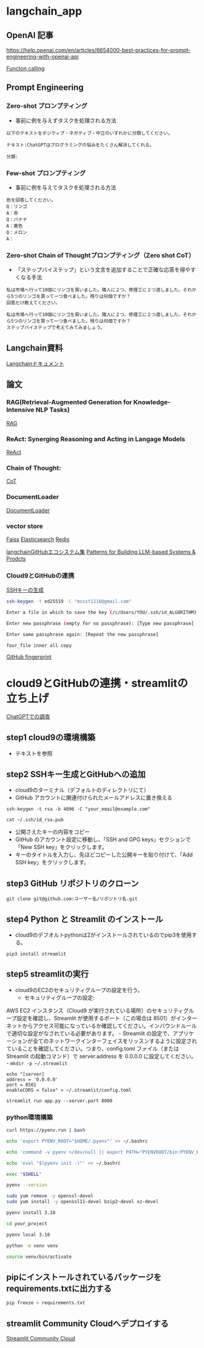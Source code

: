 # langchain_app

## OpenAI 記事

https://help.openai.com/en/articles/6654000-best-practices-for-prompt-engineering-with-openai-api

[Functon calling](https://platform.openai.com/docs/guides/gpt/function-calling)

## Prompt Engineering

### Zero-shot プロンプティング

- 事前に例を与えずタスクを処理される方法

```
以下のテキストをポジティブ・ネガティブ・中立のいずれかに分類してください。

テキスト:ChatGPTはプログラミングの悩みをたくさん解決してくれる。

分類:
```

### Few-shot プロンプティング

- 事前に例を与えてタスクを処理される方法

```
色を回答してください。
Q：リンゴ
A：赤
Q：バナナ
A：黄色
Q：メロン
A：
```

### Zero-shot Chain of Thoughtプロンプティング（Zero shot CoT）

- 「ステップバイステップ」という文言を追加することで正確な応答を得やすくなる手法

```
私は市場へ行って10個にリンゴを買いました。隣人に２つ、修理工に２つ渡しました。それから5つのリンゴを買って一つ食べました。残りは何個ですか？
回答だけ教えてください。
```

```
私は市場へ行って10個にリンゴを買いました。隣人に２つ、修理工に２つ渡しました。それから5つのリンゴを買って一つ食べました。残りは何個ですか？
ステップバイステップで考えてみてみましょう。
```

## Langchain資料

[Langchainドキュメント](https://python.langchain.com/docs/modules/)

## 論文

### RAG(Retrieval-Augmented Generation for Knowledge-Intensive NLP Tasks)

[RAG](https://arxiv.org/abs/2005.11401)

### ReAct: Synerging Reasoning and Acting in Langage Models

[ReAct](https://react-lm.github.io/)

### Chain of Thought:

[CoT](https://www.promptingguide.ai/jp/techniques/cot)

### DocumentLoader

[DocumentLoader](https://integrations.langchain.com/)

### vector store

[Faiss](https://faiss.ai/index.html)
[Elasticsearch](https://www.elastic.co/jp/elasticsearch/)
[Redis](https://redis.io/)


[langchainGitHubエコシステム集](https://github.com/kyrolabs/awesome-langchain)
[Patterns for Building LLM-based Systems & Prodcts](https://eugeneyan.com/writing/llm-patterns/)

### Cloud9とGitHubの連携

[SSHキーの生成](https://docs.github.com/ja/authentication/connecting-to-github-with-ssh/generating-a-new-ssh-key-and-adding-it-to-the-ssh-agent#generating-a-new-ssh-key)

```bash
ssh-keygen -t ed25519 -C "mssst1116@gmail.com"
```

```bash
Enter a file in which to save the key (/c/Users/YOU/.ssh/id_ALGORITHM):[Press enter]
```

```bash
Enter new passphrase (empty for no passphrase): [Type new passphrase]
```

```bash
Enter same passphrase again: [Repeat the new passphrase]
```

```github_Key(id_ed25519.pub)
four_file inner all copy
```

[GitHub fingerprint](https://docs.github.com/ja/authentication/keeping-your-account-and-data-secure/githubs-ssh-key-fingerprints)


# cloud9とGitHubの連携・streamlitの立ち上げ
[ChatGPTでの調査](https://chat.openai.com/c/0602ca1c-1a38-407b-a093-6296de63f083)

## step1 cloud9の環境構築
- テキストを参照

## step2 SSHキー生成とGitHubへの追加
- cloud9のターミナル（デフォルトのディレクトリにて）
- GitHub アカウントに関連付けられたメールアドレスに置き換える
```
ssh-keygen -t rsa -b 4096 -C "your_email@example.com"
```

```
cat ~/.ssh/id_rsa.pub
```
- 公開さえたキーの内容をコピー
- GitHub のアカウント設定に移動し、「SSH and GPG keys」セクションで「New SSH key」をクリックします。
- キーのタイトルを入力し、先ほどコピーした公開キーを貼り付けて、「Add SSH key」をクリックします。

## step3 GitHub リポジトリのクローン
```
git clone git@github.com:ユーザー名/リポジトリ名.git
```

## step4 Python と Streamlit のインストール

- cloud9のデフオルトpythonは2がインストールされているのでpip3を使用する。
```
pip3 install streamlit
```

## step5 streamlitの実行

- cloud9のEC2のセキュリティグループの設定を行う。
    - セキュリティグループの設定:

AWS EC2 インスタンス（Cloud9 が実行されている場所）のセキュリティグループ設定を確認し、Streamlit が使用するポート（この場合は 8501）がインターネットからアクセス可能になっているか確認してください。インバウンドルールで適切な設定がなされている必要があります。
    - Streamlit の設定で、アプリケーションが全てのネットワークインターフェイスをリッスンするように設定されていることを確認してください。つまり、config.toml ファイル（または Streamlit の起動コマンド）で server.address を 0.0.0.0 に設定してください。
    - ```mkdir -p ~/.streamlit```
```
echo "[server]
address = '0.0.0.0'
port = 8501
enableCORS = false" > ~/.streamlit/config.toml
```

```
streamlit run app.py --server.port 8080
```
### python環境構築

```bash
curl https://pyenv.run | bash
```

```bash
echo 'export PYENV_ROOT="$HOME/.pyenv"' >> ~/.bashrc
```

```bash
echo 'command -v pyenv >/dev/null || export PATH="PYENVROOT/bin:PYENV_ROOT/bin:PATH"' >> ~/.bashrc
```

```bash
echo 'eval "$(pyenv init -)"' >> ~/.bashrc
```

```bash
exec "$SHELL"
```

```bash
pyenv --version
```

```bash
sudo yum remove -y openssl-devel
sudo yum install -y openssl11-devel bzip2-devel xz-devel
```

```bash
pyenv install 3.10
```

```bash
cd your_project
```

```bash
pyenv local 3.10
```

```bash
python -m venv venv
```

```bash
source venv/bin/activate
```

## pipにインストールされているパッケージをrequirements.txtに出力する

```bash
pip freeze > requirements.txt
```

## streamlit Community Cloudへデプロイする
[Streamlit Community Cloud](https://streamlit.io/cloud)